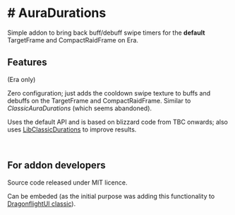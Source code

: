 # \# AuraDurations

Simple addon to bring back buff/debuff swipe timers for the **default** TargetFrame and CompactRaidFrame on Era.

## Features

(Era only)

Zero configuration; just adds the cooldown swipe texture to buffs and debuffs on the TargetFrame and CompactRaidFrame. Similar to _ClassicAuraDurations_ (which seems abandoned). 

Uses the default API and is based on blizzard code from TBC onwards; also uses [LibClassicDurations](https://github.com/rgd87/LibClassicDurations) to improve results.

 

## For addon developers

Source code released under MIT licence.

Can be embeded (as the initial purpose was adding this functionality to [DragonflightUI classic](https://www.curseforge.com/wow/addons/dragonflight-ui-classic)).